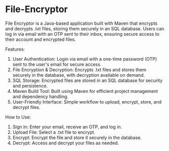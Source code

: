 ﻿# File-Encryptor
File Encryptor is a Java-based application built with Maven that encrypts and decrypts .txt files, storing them securely in an SQL database. Users can log in via email with an OTP sent to their inbox, ensuring secure access to their account and encrypted files.

Features:
  1)  User Authentication: Login via email with a one-time password (OTP) sent to the user's email for secure access.
  2)  File Encryption & Decryption: Encrypts .txt files and stores them securely in the database, with decryption available on demand.
  3)  SQL Storage: Encrypted files are stored in an SQL database for security and persistence.
  4)  Maven Build Tool: Built using Maven for efficient project management and dependency handling.
  5)  User-Friendly Interface: Simple workflow to upload, encrypt, store, and decrypt files.
     
How to Use:
  1) Sign In: Enter your email, receive an OTP, and log in.
  2) Upload File: Select a .txt file to encrypt.
  3) Encrypt: Encrypt the file and store it securely in the database.
  4) Decrypt: Access and decrypt your files as needed.
